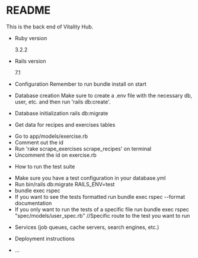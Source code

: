# README

This is the back end of Vitality Hub.

- Ruby version

  3.2.2

- Rails version

  7.1

- Configuration
  Remember to run bundle install on start

- Database creation
  Make sure to create a .env file with the necessary db, user, etc. and then run 'rails db:create'.

- Database initialization
  rails db:migrate

- Get data for recipes and exercises tables

* Go to app/models/exercise.rb
* Comment out the id
* Run 'rake scrape_exercises scrape_recipes' on terminal
* Uncomment the id on exercise.rb

- How to run the test suite

* Make sure you have a test configuration in your database.yml
* Run bin/rails db:migrate RAILS_ENV=test
* bundle exec rspec
* If you want to see the tests formatted run bundle exec rspec --format documentation
* If you only want to run the tests of a specific file run bundle exec rspec "spec/models/user_spec.rb" //Specific route to the test you want to run

- Services (job queues, cache servers, search engines, etc.)

- Deployment instructions

- ...
